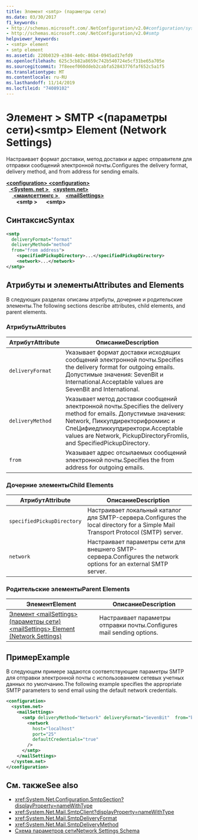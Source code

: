 ```yaml
---
title: Элемент <smtp> (параметры сети)
ms.date: 03/30/2017
f1_keywords:
- http://schemas.microsoft.com/.NetConfiguration/v2.0#configuration/system.net/mailSettings/smtp
- http://schemas.microsoft.com/.NetConfiguration/v2.0#smtp
helpviewer_keywords:
- <smtp> element
- smtp element
ms.assetid: 220b0329-e384-4e0c-86b4-0945ad17efd9
ms.openlocfilehash: 625c3cb82a8659c742b540724e5cf31be65a705e
ms.sourcegitcommit: 7f8eeef060ddeb2cabfa52843776faf652c5a1f5
ms.translationtype: MT
ms.contentlocale: ru-RU
ms.lasthandoff: 11/14/2019
ms.locfileid: "74089102"
---
```

# <a name="smtp-element-network-settings"></a><span data-ttu-id="5b1ae-102">Элемент > SMTP \<(параметры сети)</span><span class="sxs-lookup"><span data-stu-id="5b1ae-102">\<smtp> Element (Network Settings)</span></span>
<span data-ttu-id="5b1ae-103">Настраивает формат доставки, метод доставки и адрес отправителя для отправки сообщений электронной почты.</span><span class="sxs-lookup"><span data-stu-id="5b1ae-103">Configures the delivery format, delivery method, and from address for sending emails.</span></span>  
  
<span data-ttu-id="5b1ae-104">[ **\<configuration>** ](../configuration-element.md)</span><span class="sxs-lookup"><span data-stu-id="5b1ae-104">[**\<configuration>**](../configuration-element.md)</span></span>\
<span data-ttu-id="5b1ae-105">&nbsp;&nbsp;[ **\<System. net >** ](system-net-element-network-settings.md)</span><span class="sxs-lookup"><span data-stu-id="5b1ae-105">&nbsp;&nbsp;[**\<system.net>**](system-net-element-network-settings.md)</span></span>\
<span data-ttu-id="5b1ae-106">&nbsp;&nbsp;&nbsp;&nbsp;[ **\<маилсеттингс >** ](mailsettings-element-network-settings.md)</span><span class="sxs-lookup"><span data-stu-id="5b1ae-106">&nbsp;&nbsp;&nbsp;&nbsp;[**\<mailSettings>**](mailsettings-element-network-settings.md)</span></span>\
<span data-ttu-id="5b1ae-107">&nbsp;&nbsp;&nbsp;&nbsp;&nbsp;&nbsp; **\<smtp >**</span><span class="sxs-lookup"><span data-stu-id="5b1ae-107">&nbsp;&nbsp;&nbsp;&nbsp;&nbsp;&nbsp;**\<smtp>**</span></span>
  
## <a name="syntax"></a><span data-ttu-id="5b1ae-108">Синтаксис</span><span class="sxs-lookup"><span data-stu-id="5b1ae-108">Syntax</span></span>  
  
```xml  
<smtp  
  deliveryFormat="format"  
  deliveryMethod="method"  
  from="from address">
    <specifiedPickupDirectory>...</specifiedPickupDirectory>  
    <network>...</network>  
</smtp>  
```  
  
## <a name="attributes-and-elements"></a><span data-ttu-id="5b1ae-109">Атрибуты и элементы</span><span class="sxs-lookup"><span data-stu-id="5b1ae-109">Attributes and Elements</span></span>  
 <span data-ttu-id="5b1ae-110">В следующих разделах описаны атрибуты, дочерние и родительские элементы.</span><span class="sxs-lookup"><span data-stu-id="5b1ae-110">The following sections describe attributes, child elements, and parent elements.</span></span>  
  
### <a name="attributes"></a><span data-ttu-id="5b1ae-111">Атрибуты</span><span class="sxs-lookup"><span data-stu-id="5b1ae-111">Attributes</span></span>  
  
|<span data-ttu-id="5b1ae-112">Атрибут</span><span class="sxs-lookup"><span data-stu-id="5b1ae-112">Attribute</span></span>|<span data-ttu-id="5b1ae-113">Описание</span><span class="sxs-lookup"><span data-stu-id="5b1ae-113">Description</span></span>|  
|---------------|-----------------|  
|`deliveryFormat`|<span data-ttu-id="5b1ae-114">Указывает формат доставки исходящих сообщений электронной почты.</span><span class="sxs-lookup"><span data-stu-id="5b1ae-114">Specifies the delivery format for outgoing emails.</span></span> <span data-ttu-id="5b1ae-115">Допустимые значения: SevenBit и International.</span><span class="sxs-lookup"><span data-stu-id="5b1ae-115">Acceptable values are SevenBit and International.</span></span>|  
|`deliveryMethod`|<span data-ttu-id="5b1ae-116">Указывает метод доставки сообщений электронной почты.</span><span class="sxs-lookup"><span data-stu-id="5b1ae-116">Specifies the delivery method for emails.</span></span> <span data-ttu-id="5b1ae-117">Допустимые значения: Network, Пиккупдиректорифромиис и СпеЦифиедпиккупдиректори.</span><span class="sxs-lookup"><span data-stu-id="5b1ae-117">Acceptable values are Network, PickupDirectoryFromIis, and SpecifiedPickupDirectory.</span></span>|  
|`from`|<span data-ttu-id="5b1ae-118">Указывает адрес отсылаемых сообщений электронной почты.</span><span class="sxs-lookup"><span data-stu-id="5b1ae-118">Specifies the from address for outgoing emails.</span></span>|  
  
### <a name="child-elements"></a><span data-ttu-id="5b1ae-119">Дочерние элементы</span><span class="sxs-lookup"><span data-stu-id="5b1ae-119">Child Elements</span></span>  
  
|<span data-ttu-id="5b1ae-120">Атрибут</span><span class="sxs-lookup"><span data-stu-id="5b1ae-120">Attribute</span></span>|<span data-ttu-id="5b1ae-121">Описание</span><span class="sxs-lookup"><span data-stu-id="5b1ae-121">Description</span></span>|  
|---------------|-----------------|  
|`specifiedPickupDirectory`|<span data-ttu-id="5b1ae-122">Настраивает локальный каталог для SMTP-сервера.</span><span class="sxs-lookup"><span data-stu-id="5b1ae-122">Configures the local directory for a Simple Mail Transport Protocol (SMTP) server.</span></span>|  
|`network`|<span data-ttu-id="5b1ae-123">Настраивает параметры сети для внешнего SMTP-сервера.</span><span class="sxs-lookup"><span data-stu-id="5b1ae-123">Configures the network options for an external SMTP server.</span></span>|  
  
### <a name="parent-elements"></a><span data-ttu-id="5b1ae-124">Родительские элементы</span><span class="sxs-lookup"><span data-stu-id="5b1ae-124">Parent Elements</span></span>  
  
|<span data-ttu-id="5b1ae-125">**Элемент**</span><span class="sxs-lookup"><span data-stu-id="5b1ae-125">**Element**</span></span>|<span data-ttu-id="5b1ae-126">**Описание**</span><span class="sxs-lookup"><span data-stu-id="5b1ae-126">**Description**</span></span>|  
|-----------------|---------------------|  
|[<span data-ttu-id="5b1ae-127">Элемент \<mailSettings> (параметры сети)</span><span class="sxs-lookup"><span data-stu-id="5b1ae-127">\<mailSettings> Element (Network Settings)</span></span>](mailsettings-element-network-settings.md)|<span data-ttu-id="5b1ae-128">Настраивает параметры отправки почты.</span><span class="sxs-lookup"><span data-stu-id="5b1ae-128">Configures mail sending options.</span></span>|  
  
## <a name="example"></a><span data-ttu-id="5b1ae-129">Пример</span><span class="sxs-lookup"><span data-stu-id="5b1ae-129">Example</span></span>  
 <span data-ttu-id="5b1ae-130">В следующем примере задаются соответствующие параметры SMTP для отправки электронной почты с использованием сетевых учетных данных по умолчанию.</span><span class="sxs-lookup"><span data-stu-id="5b1ae-130">The following example specifies the appropriate SMTP parameters to send email using the default network credentials.</span></span>  
  
```xml  
<configuration>  
  <system.net>  
    <mailSettings>  
      <smtp deliveryMethod="Network" deliveryFormat="SevenBit"  from="ben@contoso.com">  
        <network  
          host="localhost"  
          port="25"  
          defaultCredentials="true"  
        />  
      </smtp>  
    </mailSettings>  
  </system.net>  
</configuration>  
```  
  
## <a name="see-also"></a><span data-ttu-id="5b1ae-131">См. также</span><span class="sxs-lookup"><span data-stu-id="5b1ae-131">See also</span></span>

- <xref:System.Net.Configuration.SmtpSection?displayProperty=nameWithType>
- <xref:System.Net.Mail.SmtpClient?displayProperty=nameWithType>
- <xref:System.Net.Mail.SmtpDeliveryFormat>
- <xref:System.Net.Mail.SmtpDeliveryMethod>
- [<span data-ttu-id="5b1ae-132">Схема параметров сети</span><span class="sxs-lookup"><span data-stu-id="5b1ae-132">Network Settings Schema</span></span>](index.md)
